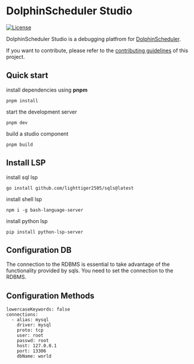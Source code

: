 # DolphinScheduler Studio

[![License](https://img.shields.io/badge/license-Apache%202-4EB1BA.svg)](https://www.apache.org/licenses/LICENSE-2.0.html)

DolphinScheduler Studio is a debugging platfrom for [DolphinScheduler](https://github.com/apache/dolphinscheduler).

If you want to contribute, please refer to the [contributing guidelines](./CONTRIBUTING.md) of this project.


## Quick start

install dependencies using **pnpm**

```shell
pnpm install
```
start the development server

```shell
pnpm dev
```

build a studio component

```shell
pnpm build
```

## Install LSP

install sql lsp

```shell
go install github.com/lighttiger2505/sqls@latest
```

install shell lsp
```shell
npm i -g bash-language-server
```

install python lsp
```shell
pip install python-lsp-server
```

## Configuration DB
The connection to the RDBMS is essential to take advantage of the functionality provided by sqls. You need to set the connection to the RDBMS.

## Configuration Methods


```
lowercaseKeywords: false
connections:
  - alias: mysql
    driver: mysql
    proto: tcp
    user: root
    passwd: root
    host: 127.0.0.1
    port: 13306
    dbName: world
```
